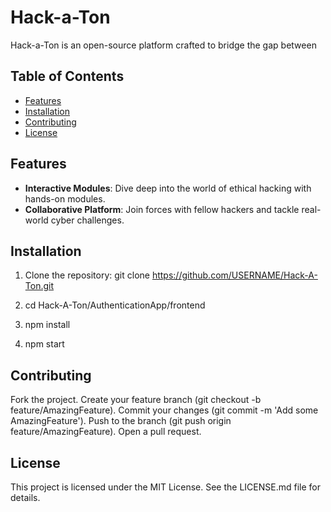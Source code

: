 # Hack-a-Ton

Hack-a-Ton is an open-source platform crafted to bridge the gap between 

## Table of Contents
- [Features](#features)
- [Installation](#installation)
- [Contributing](#contributing)
- [License](#license)

## Features

- **Interactive Modules**: Dive deep into the world of ethical hacking with hands-on modules.
- **Collaborative Platform**: Join forces with fellow hackers and tackle real-world cyber challenges.

## Installation

1. Clone the repository:
   git clone https://github.com/USERNAME/Hack-A-Ton.git

2. cd Hack-A-Ton/AuthenticationApp/frontend

3. npm install

4. npm start

## Contributing

Fork the project.
Create your feature branch (git checkout -b feature/AmazingFeature).
Commit your changes (git commit -m 'Add some AmazingFeature').
Push to the branch (git push origin feature/AmazingFeature).
Open a pull request.

## License
This project is licensed under the MIT License. See the LICENSE.md file for details.

